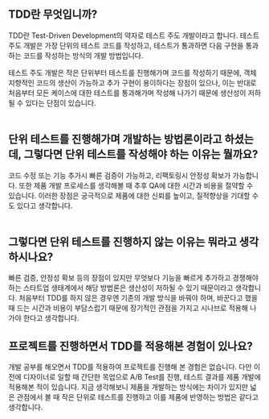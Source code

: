 ## TDD란 무엇입니까?

TDD란 Test-Driven Development의 약자로 테스트 주도 개발이라고 합니다. 테스트 주도 개발은 가장 단위의 테스트 코드를 작성하고, 테스트가 통과하면 다음 구현을 통과하는 코드를 작성하는 방식의 개발 방법입니다.

테스트 주도 개발은 작은 단위부터 테스트를 진행해가며 코드를 작성하기 때문에, 객체 지향적인 코드의 생산이 가능하고 추가 구현이 용이하다는 장점이 있으나, 이는 반대로 처음부터 모든 케이스에 대한 테스트를 통과해가며 작성해 나가기 때문에 생산성이 저하될 수 있다는 단점이 있습니다.
<br>
<br>

## 단위 테스트를 진행해가며 개발하는 방법론이라고 하셨는데, 그렇다면 단위 테스트를 작성해야 하는 이유는 뭘까요?

코드 수정 또는 기능 추가시 빠른 검증이 가능하고, 리팩토링시 안정성 확보가 가능합니다. 또한 제품 개발 프로세스를 생각해볼 때 추후 QA에 대한 시간과 비용을 절약할 수 있습니다. 이러한 장점은 궁극적으로 제품에 대한 신뢰를 높이고, 질적향상을 기대할 수도 있다고 생각합니다.
<br>
<br>

## 그렇다면 단위 테스트를 진행하지 않는 이유는 뭐라고 생각하시나요?

빠른 검증, 안정성 확보 등의 장점이 있지만 무엇보다 기능을 빠르게 추가하고 경쟁해야 하는 스타트업 생태계에서 해당 방법론은 생산성이 저하될 수 있기 때문이라고 생각합니다. 처음부터 TDD를 하지 않은 경우엔 기존의 개발 방식을 바꿔야 하며, 바꾼다고 했을 때 드는 시간과 비용이 부담스럽기 때문에 장기적인 관점을 가지고 시나브로 적용해 나가야 한다고 생각합니다.

## 프로젝트를 진행하면서 TDD를 적용해본 경험이 있나요?

개발 공부를 해오면서 TDD를 적용하여 프로젝트를 진행해 본 경험은 없습니다. 다만 이전에 디자이너로 일할 때 간단한 목업으로 A/B Test를 진행, 테스트 결과를 제품 개발에 적용해본 적이 있습니다. 지금 생각해보니 제품을 개발하는 방식에는 차이가 있지만 넓은 관점에서 볼 때 작은 단위로 테스트를 진행하고 이를 제품에 반영하는 방법은 같다고 생각합니다.
